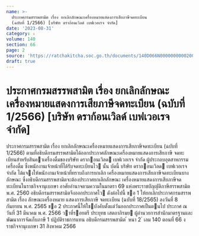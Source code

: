 ```yaml
---
name: >-
  ประกาศกรมสรรพสามิต เรื่อง ยกเลิกลักษณะเครื่องหมายแสดงการเสียภาษีจดทะเบียน
  (ฉบับที่ 1/2566) [บริษัท ดราก้อนเวิลด์ เบฟเวอเรจ จำกัด]
date: '2023-08-31'
category: ง
volume: 140
section: 66
page: 2
source: 'https://ratchakitcha.soc.go.th/documents/140D066N0000000000200.pdf'
draft: true
---
```


# ประกาศกรมสรรพสามิต เรื่อง ยกเลิกลักษณะเครื่องหมายแสดงการเสียภาษีจดทะเบียน (ฉบับที่ 1/2566) [บริษัท ดราก้อนเวิลด์ เบฟเวอเรจ จำกัด]

ประกาศกรมสรรพสามิต เรื่อง ยกเลิกลักษณะเครื่องหมายแสดงการเสียภาษีจดทะเบียน (ฉบับที่ 1/2566) ตามที่อธิบดีกรมสรรพสามิตได้ออกประกาศลักษณะเครื่องหมายแสดงการเสียภาษี จดทะเบียนสําหรับสินคาเครื่องดื่มของบริษัท ดรากอนเวิลด เบฟเวอเรจ จํากัด ผู้ประกอบอุตสาหกรรมเครื่องดื่ม ซึ่งพนักงานเจ้าหน้าที่ได้รับจดทะเบียนไว นั้น บัดนี้ บริษัท ดรากอนเวิลด เบฟเวอเรจ จํากัด ได้แจงให้พนักงานเจ้าหน้าที่ทราบถึงการยกเลิก เครื่องหมายแสดงการเสียภาษีจดทะเบียนบางลักษณะ ซึ่งอธิบดีกรมสรรพสามิตจะต้องประกาศยกเลิกลักษณะ เครื่องหมายแสดงการเสียภาษีจดทะเบียนในราชกิจจานุเบกษา อาศัยอํานาจตามความในมาตรา 69 แห่งพระราชบัญญัติภาษีสรรพสามิต พ.ศ. 2560 อธิบดีกรมสรรพสามิตจึงออกประกาศไว ดังต่อไปนี้ ขอ 1 ให้ยกเลิกประกาศกรมสรรพสามิต เรื่อง ลักษณะเครื่องหมาย แสดงการเสียภาษี จดทะเบียน (ฉบับที่ 18/2565) ลงวันที่ 8 กันยายน พ.ศ. 2565 ขอ 2 ประกาศนี้ให้ใชบังคับตั้งแต่วันออกประกาศเป็นตนไป ประกาศ ณ วันที่ 31 มีนาคม พ.ศ. 2566 วาที่รอยตรี ประยุทธ เสตถาภิรมย ผู้อํานวยการสํานักมาตรฐานและพัฒนาการจัดเก็บภาษี 1 ปฏิบัติราชการแทน อธิบดีกรมสรรพสามิต ้ หนา 2 ่ เลม 140 ตอนที่ 66 ง ราชกิจจานุเบกษา 31 สิงหาคม 2566
